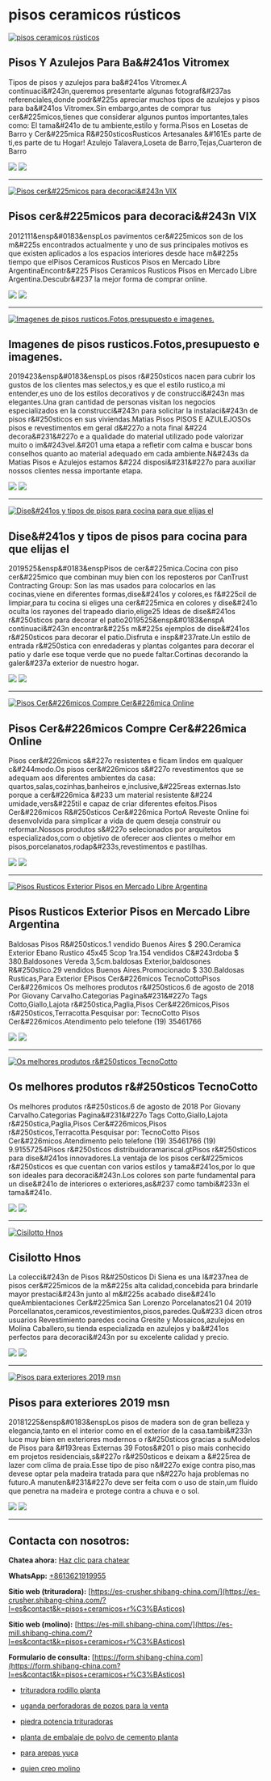 # pisos ceramicos rústicos

<a href="https://swt.shibang-china.com/?l=es&img&k=pisos+ceramicos+r%C3%BAsticos" target="_blank">![pisos ceramicos rústicos](http://static.shibang-china.com/all-800x300/643.jpg)</a>

## Pisos Y Azulejos Para Ba&#241os Vitromex
Tipos de pisos y azulejos para ba&#241os Vitromex.A continuaci&#243n,queremos presentarte algunas fotograf&#237as referenciales,donde podr&#225s apreciar muchos tipos de azulejos y pisos para ba&#241os Vitromex.Sin embargo,antes de comprar tus cer&#225micos,tienes que considerar algunos puntos importantes,tales como: El tama&#241o de tu ambiente,estilo y forma.Pisos en Losetas de Barro y Cer&#225mica R&#250sticosRusticos Artesanales &#161Es parte de ti,es parte de tu Hogar! Azulejo Talavera,Loseta de Barro,Tejas,Cuarteron de Barro


<a href="https://whatsapp.shibangsoft.com/WhatsApp.php" target="_blank" title="WhatsApp">![](http://static.shibang-china.com/icon/whatsapp.png)</a> <a href="https://swt.shibang-china.com/?l=es&icon&k=pisos+ceramicos+r%C3%BAsticos" target="_blank">![](http://static.shibang-china.com/icon/chat-es.png)</a>

---

<a href="https://swt.shibang-china.com/?l=es&img&k=pisos+ceramicos+r%C3%BAsticos" target="_blank">![Pisos cer&#225micos para decoraci&#243n VIX](http://static.shibang-china.com/all-800x300/870.jpg)</a>

## Pisos cer&#225micos para decoraci&#243n VIX
2012111&ensp&#0183&enspLos pavimentos cer&#225micos son de los m&#225s encontrados actualmente y uno de sus principales motivos es que existen aplicados a los espacios interiores desde hace m&#225s tiempo que elPisos Ceramicos Rusticos Pisos en Mercado Libre ArgentinaEncontr&#225 Pisos Ceramicos Rusticos Pisos en Mercado Libre Argentina.Descubr&#237 la mejor forma de comprar online.


<a href="https://whatsapp.shibangsoft.com/WhatsApp.php" target="_blank" title="WhatsApp">![](http://static.shibang-china.com/icon/whatsapp.png)</a> <a href="https://swt.shibang-china.com/?l=es&icon&k=pisos+ceramicos+r%C3%BAsticos" target="_blank">![](http://static.shibang-china.com/icon/chat-es.png)</a>

---

<a href="https://swt.shibang-china.com/?l=es&img&k=pisos+ceramicos+r%C3%BAsticos" target="_blank">![Imagenes de pisos rusticos.Fotos,presupuesto e imagenes.](http://static.shibang-china.com/all-800x300/507.jpg)</a>

## Imagenes de pisos rusticos.Fotos,presupuesto e imagenes.
2019423&ensp&#0183&enspLos pisos r&#250sticos nacen para cubrir los gustos de los clientes mas selectos,y es que el estilo rustico,a mi entender,es uno de los estilos decorativos y de construcci&#243n mas elegantes.Una gran cantidad de personas visitan los negocios especializados en la construcci&#243n para solicitar la instalaci&#243n de pisos r&#250sticos en sus viviendas.Matias Pisos PISOS E AZULEJOSOs pisos e revestimentos em geral d&#227o a nota final &#224 decora&#231&#227o e a qualidade do material utilizado pode valorizar muito o im&#243vel.&#201 uma etapa a refletir com calma e buscar bons conselhos quanto ao material adequado em cada ambiente.N&#243s da Matias Pisos e Azulejos estamos &#224 disposi&#231&#227o para auxiliar nossos clientes nessa importante etapa.


<a href="https://whatsapp.shibangsoft.com/WhatsApp.php" target="_blank" title="WhatsApp">![](http://static.shibang-china.com/icon/whatsapp.png)</a> <a href="https://swt.shibang-china.com/?l=es&icon&k=pisos+ceramicos+r%C3%BAsticos" target="_blank">![](http://static.shibang-china.com/icon/chat-es.png)</a>

---

<a href="https://swt.shibang-china.com/?l=es&img&k=pisos+ceramicos+r%C3%BAsticos" target="_blank">![Dise&#241os y tipos de pisos para cocina para que elijas el](http://static.shibang-china.com/all-800x300/762.jpg)</a>

## Dise&#241os y tipos de pisos para cocina para que elijas el
2019525&ensp&#0183&enspPisos de cer&#225mica.Cocina con piso cer&#225mico que combinan muy bien con los reposteros por CanTrust Contracting Group: Son las mas usados para colocarlos en las cocinas,viene en diferentes formas,dise&#241os y colores,es f&#225cil de limpiar,para tu cocina si eliges una cer&#225mica en colores y dise&#241o oculta los rayones del trapeado diario,elige25 Ideas de dise&#241os r&#250sticos para decorar el patio2019525&ensp&#0183&enspA continuaci&#243n encontrar&#225s m&#225s ejemplos de dise&#241os r&#250sticos para decorar el patio.Disfruta e insp&#237rate.Un estilo de entrada r&#250stica con enredaderas y plantas colgantes para decorar el patio y darle ese toque verde que no puede faltar.Cortinas decorando la galer&#237a exterior de nuestro hogar.


<a href="https://whatsapp.shibangsoft.com/WhatsApp.php" target="_blank" title="WhatsApp">![](http://static.shibang-china.com/icon/whatsapp.png)</a> <a href="https://swt.shibang-china.com/?l=es&icon&k=pisos+ceramicos+r%C3%BAsticos" target="_blank">![](http://static.shibang-china.com/icon/chat-es.png)</a>

---

<a href="https://swt.shibang-china.com/?l=es&img&k=pisos+ceramicos+r%C3%BAsticos" target="_blank">![Pisos Cer&#226micos Compre Cer&#226mica Online](http://static.shibang-china.com/all-800x300/1170.jpg)</a>

## Pisos Cer&#226micos Compre Cer&#226mica Online
Pisos cer&#226micos s&#227o resistentes e ficam lindos em qualquer c&#244modo.Os pisos cer&#226micos s&#227o revestimentos que se adequam aos diferentes ambientes da casa: quartos,salas,cozinhas,banheiros e,inclusive,&#225reas externas.Isto porque a cer&#226mica &#233 um material resistente &#224 umidade,vers&#225til e capaz de criar diferentes efeitos.Pisos Cer&#226micos R&#250sticos Cer&#226mica PortoA Reveste Online foi desenvolvida para simplicar a vida de quem deseja construir ou reformar.Nossos produtos s&#227o selecionados por arquitetos especializados,com o objetivo de oferecer aos clientes o melhor em pisos,porcelanatos,rodap&#233s,revestimentos e pastilhas.


<a href="https://whatsapp.shibangsoft.com/WhatsApp.php" target="_blank" title="WhatsApp">![](http://static.shibang-china.com/icon/whatsapp.png)</a> <a href="https://swt.shibang-china.com/?l=es&icon&k=pisos+ceramicos+r%C3%BAsticos" target="_blank">![](http://static.shibang-china.com/icon/chat-es.png)</a>

---

<a href="https://swt.shibang-china.com/?l=es&img&k=pisos+ceramicos+r%C3%BAsticos" target="_blank">![Pisos Rusticos Exterior Pisos en Mercado Libre Argentina](http://static.shibang-china.com/all-800x300/431.jpg)</a>

## Pisos Rusticos Exterior Pisos en Mercado Libre Argentina
Baldosas Pisos R&#250sticos.1 vendido Buenos Aires $ 290.Ceramica Exterior Ebano Rustico 45x45 Scop 1ra.154 vendidos C&#243rdoba $ 380.Baldosones Vereda 3,5cm.baldosas Exterior,baldosones R&#250stico.29 vendidos Buenos Aires.Promocionado $ 330.Baldosas Rusticas,Para Exterior EPisos Cer&#226micos TecnoCottoPisos Cer&#226micos Os melhores produtos r&#250sticos.6 de agosto de 2018 Por Giovany Carvalho.Categorias Pagina&#231&#227o Tags Cotto,Giallo,Lajota r&#250stica,Paglia,Pisos Cer&#226micos,Pisos r&#250sticos,Terracotta.Pesquisar por: TecnoCotto Pisos Cer&#226micos.Atendimento pelo telefone (19) 35461766


<a href="https://whatsapp.shibangsoft.com/WhatsApp.php" target="_blank" title="WhatsApp">![](http://static.shibang-china.com/icon/whatsapp.png)</a> <a href="https://swt.shibang-china.com/?l=es&icon&k=pisos+ceramicos+r%C3%BAsticos" target="_blank">![](http://static.shibang-china.com/icon/chat-es.png)</a>

---

<a href="https://swt.shibang-china.com/?l=es&img&k=pisos+ceramicos+r%C3%BAsticos" target="_blank">![Os melhores produtos r&#250sticos TecnoCotto](http://static.shibang-china.com/all-800x300/556.jpg)</a>

## Os melhores produtos r&#250sticos TecnoCotto
Os melhores produtos r&#250sticos.6 de agosto de 2018 Por Giovany Carvalho.Categorias Pagina&#231&#227o Tags Cotto,Giallo,Lajota r&#250stica,Paglia,Pisos Cer&#226micos,Pisos r&#250sticos,Terracotta.Pesquisar por: TecnoCotto Pisos Cer&#226micos.Atendimento pelo telefone (19) 35461766 (19) 9.91557254Pisos r&#250sticos distribuidoramariscal.gtPisos r&#250sticos para dise&#241os innovadores.La ventaja de los pisos cer&#225micos r&#250sticos es que cuentan con varios estilos y tama&#241os,por lo que son ideales para decoraci&#243n.Los colores son parte fundamental para un dise&#241o de interiores o exteriores,as&#237 como tambi&#233n el tama&#241o.


<a href="https://whatsapp.shibangsoft.com/WhatsApp.php" target="_blank" title="WhatsApp">![](http://static.shibang-china.com/icon/whatsapp.png)</a> <a href="https://swt.shibang-china.com/?l=es&icon&k=pisos+ceramicos+r%C3%BAsticos" target="_blank">![](http://static.shibang-china.com/icon/chat-es.png)</a>

---

<a href="https://swt.shibang-china.com/?l=es&img&k=pisos+ceramicos+r%C3%BAsticos" target="_blank">![Cisilotto Hnos](http://static.shibang-china.com/all-800x300/1167.jpg)</a>

## Cisilotto Hnos
La colecci&#243n de Pisos R&#250sticos Di Siena es una l&#237nea de pisos cer&#225micos de la m&#225s alta calidad,concebida para brindarle mayor prestaci&#243n junto al m&#225s acabado dise&#241o queAmbientaciones Cer&#225mica San Lorenzo Porcelanatos21 04 2019 Porcellanatos,ceramicos,revestimientos,pisos,paredes.Qu&#233 dicen otros usuarios Revestimiento paredes cocina Gresite y Mosaicos,azulejos en Molina Caballero,su tienda especializada en azulejos y ba&#241os perfectos para decoraci&#243n por su excelente calidad y precio.


<a href="https://whatsapp.shibangsoft.com/WhatsApp.php" target="_blank" title="WhatsApp">![](http://static.shibang-china.com/icon/whatsapp.png)</a> <a href="https://swt.shibang-china.com/?l=es&icon&k=pisos+ceramicos+r%C3%BAsticos" target="_blank">![](http://static.shibang-china.com/icon/chat-es.png)</a>

---

<a href="https://swt.shibang-china.com/?l=es&img&k=pisos+ceramicos+r%C3%BAsticos" target="_blank">![Pisos para exteriores 2019 msn](http://static.shibang-china.com/all-800x300/350.jpg)</a>

## Pisos para exteriores 2019 msn
20181225&ensp&#0183&enspLos pisos de madera son de gran belleza y elegancia,tanto en el interior como en el exterior de la casa.tambi&#233n luce muy bien en exteriores modernos o r&#250sticos gracias a suModelos de Pisos para &#193reas Externas 39 Fotos&#201 o piso mais conhecido em projetos residenciais,s&#227o r&#250sticos e deixam a &#225rea de lazer com clima de praia.Esse tipo de piso n&#227o exige contra piso,mas devese optar pela madeira tratada para que n&#227o haja problemas no futuro.A manuten&#231&#227o deve ser feita com o uso de stain,um fluido que penetra na madeira e protege contra a chuva e o sol.


<a href="https://whatsapp.shibangsoft.com/WhatsApp.php" target="_blank" title="WhatsApp">![](http://static.shibang-china.com/icon/whatsapp.png)</a> <a href="https://swt.shibang-china.com/?l=es&icon&k=pisos+ceramicos+r%C3%BAsticos" target="_blank">![](http://static.shibang-china.com/icon/chat-es.png)</a>

---
## Contacta con nosotros:

**Chatea ahora:** [Haz clic para chatear](https://swt.shibang-china.com?l=es&contact&k=pisos+ceramicos+r%C3%BAsticos)

**WhatsApp:**  [+8613621919955](https://whatsapp.shibangsoft.com/WhatsApp.php)

**Sitio web (trituradora):** [https://es-crusher.shibang-china.com/](https://es-crusher.shibang-china.com/?l=es&contact&k=pisos+ceramicos+r%C3%BAsticos)

**Sitio web (molino):** [https://es-mill.shibang-china.com/](https://es-mill.shibang-china.com/?l=es&contact&k=pisos+ceramicos+r%C3%BAsticos)

**Formulario de consulta:** [https://form.shibang-china.com](https://form.shibang-china.com?l=es&contact&k=pisos+ceramicos+r%C3%BAsticos)

* [trituradora rodillo planta](../66/trituradora%20rodillo%20planta.md)

* [uganda perforadoras de pozos para la venta](../72/uganda%20perforadoras%20de%20pozos%20para%20la%20venta.md)

* [piedra potencia trituradoras](../76/piedra%20potencia%20trituradoras.md)

* [planta de embalaje de polvo de cemento planta](../71/planta%20de%20embalaje%20de%20polvo%20de%20cemento%20planta.md)

* [para arepas yuca](../76/para%20arepas%20yuca.md)

* [quien creo molino](../70/quien%20creo%20molino.md)
